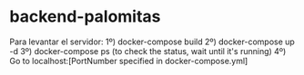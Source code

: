 # backend-palomitas

Para levantar el servidor: 
1º) docker-compose build
2º) docker-compose up -d 
3º) docker-compose ps (to check the status, wait until it's running)
4º) Go to localhost:[PortNumber specified in docker-compose.yml]
